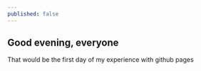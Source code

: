 ```yaml
---
published: false
---
```

## Good evening, everyone

That would be the first day of my experience with github pages
